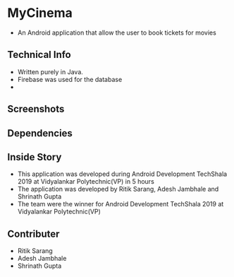 <h1>MyCinema</h1> 
<ul>
<li>An Android application that allow the user to book tickets for movies</li>
</ul>
<h2>Technical Info</h2>
<ul>
<li>Written purely in Java.</li>
<li>Firebase was used for the database<li>
</ul>
<h2>Screenshots</h2>
<h2>Dependencies</h2>
<h2>Inside Story</h2>
<ul>
<li>This application was developed during Android Development TechShala 2019 at Vidyalankar Polytechnic(VP) in 5 hours</li>
<li>The application was developed by Ritik Sarang, Adesh Jambhale and Shrinath Gupta</li>
<li>The team were the winner for Android Development TechShala 2019 at Vidyalankar Polytechnic(VP)</li>
</ul>
<h2>Contributer</h2>
<ul>
<li>Ritik Sarang</li>
<li>Adesh Jambhale</li>
<li>Shrinath Gupta</li>
<ul>
